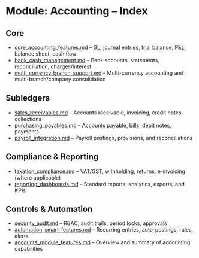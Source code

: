 # Module: Accounting – Index

## Core
- [core_accounting_features.md](core_accounting_features.md) – GL, journal entries, trial balance, P&L, balance sheet, cash flow
- [bank_cash_management.md](bank_cash_management.md) – Bank accounts, statements, reconciliation, charges/interest
- [multi_currency_branch_support.md](multi_currency_branch_support.md) – Multi-currency accounting and multi-branch/company consolidation

## Subledgers
- [sales_receivables.md](sales_receivables.md) – Accounts receivable, invoicing, credit notes, collections
- [purchasing_payables.md](purchasing_payables.md) – Accounts payable, bills, debit notes, payments
- [payroll_integration.md](payroll_integration.md) – Payroll postings, provisions, and reconciliations

## Compliance & Reporting
- [taxation_compliance.md](taxation_compliance.md) – VAT/GST, withholding, returns, e-invoicing (where applicable)
- [reporting_dashboards.md](reporting_dashboards.md) – Standard reports, analytics, exports, and KPIs

## Controls & Automation
- [security_audit.md](security_audit.md) – RBAC, audit trails, period locks, approvals
- [automation_smart_features.md](automation_smart_features.md) – Recurring entries, auto-postings, rules, alerts
- [accounts_module_features.md](accounts_module_features.md) – Overview and summary of accounting capabilities
